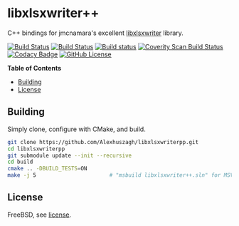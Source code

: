 libxlsxwriter++
===============

C++ bindings for jmcnamara's excellent [libxlsxwriter](https://github.com/jmcnamara/libxlsxwriter) library.

[![Build Status](https://travis-ci.org/Alexhuszagh/libxlsxwriterpp.svg?branch=master)](https://travis-ci.org/Alexhuszagh/libxlsxwriterpp)
[![Build Status](https://tea-ci.org/api/badges/Alexhuszagh/libxlsxwriterpp/status.svg)](https://tea-ci.org/Alexhuszagh/libxlsxwriterpp)
[![Build status](https://ci.appveyor.com/api/projects/status/xc6xv5fdqf2nlgor?svg=true)](https://ci.appveyor.com/project/Alexhuszagh/libxlsxwriterpp)
[![Coverity Scan Build Status](https://scan.coverity.com/projects/12993/badge.svg)](https://scan.coverity.com/projects/alexhuszagh-libxlsxwriterpp)
[![Codacy Badge](https://api.codacy.com/project/badge/Grade/29a95557c6a0442486daee87ce4eb089)](https://www.codacy.com/app/Alexhuszagh/libxlsxwriterpp?utm_source=github.com&amp;utm_medium=referral&amp;utm_content=Alexhuszagh/libxlsxwriterpp&amp;utm_campaign=Badge_Grade)
[![GitHub License](https://img.shields.io/badge/License-BSD%202--Clause-orange.svg)](https://github.com/Alexhuszagh/libxlsxwriterpp/blob/master/LICENSE.md)

**Table of Contents**

- [Building](#building)
- [License](#license)

## Building

Simply clone, configure with CMake, and build.

```bash
git clone https://github.com/Alexhuszagh/libxlsxwriterpp.git
cd libxlsxwriterpp
git submodule update --init --recursive
cd build
cmake .. -DBUILD_TESTS=ON
make -j 5                       # "msbuild libxlsxwriter++.sln" for MSVC
```

## License

FreeBSD, see [license](LICENSE.md).

